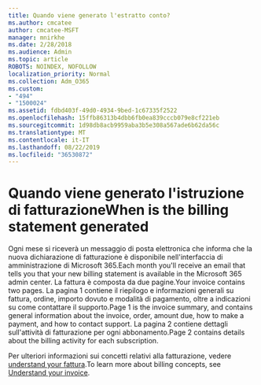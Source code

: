 ```yaml
---
title: Quando viene generato l'estratto conto?
ms.author: cmcatee
author: cmcatee-MSFT
manager: mnirkhe
ms.date: 2/28/2018
ms.audience: Admin
ms.topic: article
ROBOTS: NOINDEX, NOFOLLOW
localization_priority: Normal
ms.collection: Adm_O365
ms.custom:
- "494"
- "1500024"
ms.assetid: fdbd403f-49d0-4934-9bed-1c67335f2522
ms.openlocfilehash: 15ffb86313b4dbb6fb0ea839cccb079e8cf221eb
ms.sourcegitcommit: 1d98db8acb9959aba3b5e308a567ade6b62da56c
ms.translationtype: MT
ms.contentlocale: it-IT
ms.lasthandoff: 08/22/2019
ms.locfileid: "36530872"
---
```

# <a name="when-is-the-billing-statement-generated"></a><span data-ttu-id="b4e7f-102">Quando viene generato l'istruzione di fatturazione</span><span class="sxs-lookup"><span data-stu-id="b4e7f-102">When is the billing statement generated</span></span>

<span data-ttu-id="b4e7f-103">Ogni mese si riceverà un messaggio di posta elettronica che informa che la nuova dichiarazione di fatturazione è disponibile nell'interfaccia di amministrazione di Microsoft 365.</span><span class="sxs-lookup"><span data-stu-id="b4e7f-103">Each month you'll receive an email that tells you that your new billing statement is available in the Microsoft 365 admin center.</span></span> <span data-ttu-id="b4e7f-104">La fattura è composta da due pagine.</span><span class="sxs-lookup"><span data-stu-id="b4e7f-104">Your invoice contains two pages.</span></span> <span data-ttu-id="b4e7f-105">La pagina 1 contiene il riepilogo e informazioni generali su fattura, ordine, importo dovuto e modalità di pagamento, oltre a indicazioni su come contattare il supporto.</span><span class="sxs-lookup"><span data-stu-id="b4e7f-105">Page 1 is the invoice summary, and contains general information about the invoice, order, amount due, how to make a payment, and how to contact support.</span></span> <span data-ttu-id="b4e7f-106">La pagina 2 contiene dettagli sull'attività di fatturazione per ogni abbonamento.</span><span class="sxs-lookup"><span data-stu-id="b4e7f-106">Page 2 contains details about the billing activity for each subscription.</span></span>
  
<span data-ttu-id="b4e7f-107">Per ulteriori informazioni sui concetti relativi alla fatturazione, vedere [understand your fattura](https://docs.microsoft.com/office365/admin/subscriptions-and-billing/understand-your-invoice).</span><span class="sxs-lookup"><span data-stu-id="b4e7f-107">To learn more about billing concepts, see [Understand your invoice](https://docs.microsoft.com/office365/admin/subscriptions-and-billing/understand-your-invoice).</span></span>